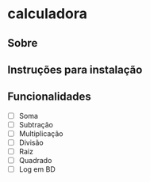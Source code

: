 # calculadora


## Sobre


## Instruções para instalação


## Funcionalidades 

- [ ] Soma
- [ ] Subtração
- [ ] Multiplicação
- [ ] Divisão 
- [ ] Raiz
- [ ] Quadrado
- [ ] Log em BD
